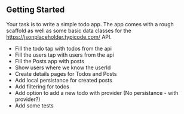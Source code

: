 

## Getting Started

Your task is to write a simple todo app. The app comes with a rough scaffold as well as some basic data classes for the https://jsonplaceholder.typicode.com/ API.

* Fill the todo tap with todos from the api
* Fill the users tap with users from the api
* Fill the Posts app with posts
* Show users where we know the userId
* Create details pages for Todos and Posts
* Add local persistance for created posts
* Add filtering for todos
* Add option to add a new todo with provider (No persistance - with provider?) 
* Add some tests
